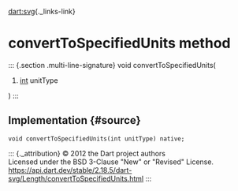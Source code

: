 [dart:svg](../../dart-svg/dart-svg-library){._links-link}

convertToSpecifiedUnits method
==============================

::: {.section .multi-line-signature}
void convertToSpecifiedUnits(

1.  [int](../../dart-core/int-class) unitType

)
:::

Implementation {#source}
--------------

``` {.language-dart data-language="dart"}
void convertToSpecifiedUnits(int unitType) native;
```

::: {._attribution}
© 2012 the Dart project authors\
Licensed under the BSD 3-Clause \"New\" or \"Revised\" License.\
<https://api.dart.dev/stable/2.18.5/dart-svg/Length/convertToSpecifiedUnits.html>
:::
